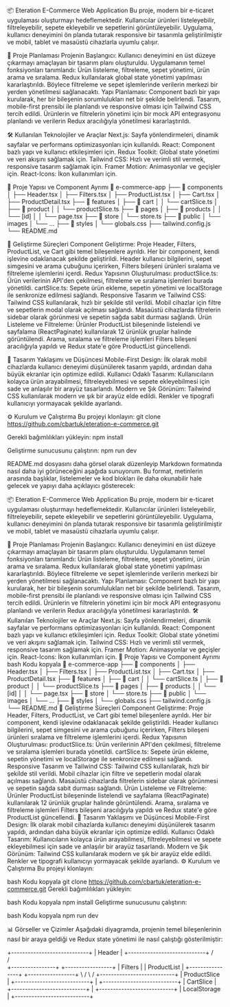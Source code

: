 📦 Eteration E-Commerce Web Application
Bu proje, modern bir e-ticaret uygulaması oluşturmayı hedeflemektedir. Kullanıcılar ürünleri listeleyebilir, filtreleyebilir, sepete ekleyebilir ve sepetlerini görüntüleyebilir. Uygulama, kullanıcı deneyimini ön planda tutarak responsive bir tasarımla geliştirilmiştir ve mobil, tablet ve masaüstü cihazlarla uyumlu çalışır.

📝 Proje Planlaması
Projenin Başlangıcı:
Kullanıcı deneyimini en üst düzeye çıkarmayı amaçlayan bir tasarım planı oluşturuldu.
Uygulamanın temel fonksiyonları tanımlandı: Ürün listeleme, filtreleme, sepet yönetimi, ürün arama ve sıralama.
Redux kullanılarak global state yönetimi yapılması kararlaştırıldı. Böylece filtreleme ve sepet işlemlerinde verilerin merkezi bir yerden yönetilmesi sağlanacaktı.
Yapı Planlaması:
Component bazlı bir yapı kurularak, her bir bileşenin sorumlulukları net bir şekilde belirlendi.
Tasarım, mobile-first prensibi ile planlandı ve responsive olması için Tailwind CSS tercih edildi.
Ürünlerin ve filtrelerin yönetimi için bir mock API entegrasyonu planlandı ve verilerin Redux aracılığıyla yönetilmesi kararlaştırıldı.


🛠️ Kullanılan Teknolojiler ve Araçlar
Next.js: Sayfa yönlendirmeleri, dinamik sayfalar ve performans optimizasyonları için kullanıldı.
React: Component bazlı yapı ve kullanıcı etkileşimleri için.
Redux Toolkit: Global state yönetimi ve veri akışını sağlamak için.
Tailwind CSS: Hızlı ve verimli stil vermek, responsive tasarım sağlamak için.
Framer Motion: Animasyonlar ve geçişler için.
React-Icons: İkon kullanımları için.


📁 Proje Yapısı ve Component Ayrımı
📂 e-commerce-app
├── 📂 components
│   ├── Header.tsx
│   ├── Filters.tsx
│   ├── ProductList.tsx
│   ├── Cart.tsx
│   ├── ProductDetail.tsx
├── 📂 features
│   ├── 📂 cart
│   │   └── cartSlice.ts
│   ├── 📂 product
│   │   └── productSlice.ts
├── 📂 pages
│   ├── 📂 products
│   │   └── [id]
│   │       └── page.tsx
├── 📂 store
│   └── store.ts
├── 📂 public
│   └── images
│       └── ...
├── 📂 styles
│   └── globals.css
├── tailwind.config.js
└── README.md


🚀 Geliştirme Süreçleri
Component Geliştirme:
Proje Header, Filters, ProductList, ve Cart gibi temel bileşenlere ayrıldı.
Her bir component, kendi işlevine odaklanacak şekilde geliştirildi.
Header kullanıcı bilgilerini, sepet simgesini ve arama çubuğunu içerirken, Filters bileşeni ürünleri sıralama ve filtreleme işlemlerini içerdi.
Redux Yapısının Oluşturulması:
productSlice.ts: Ürün verilerinin API'den çekilmesi, filtreleme ve sıralama işlemleri burada yönetildi.
cartSlice.ts: Sepete ürün ekleme, sepetin yönetimi ve localStorage ile senkronize edilmesi sağlandı.
Responsive Tasarım ve Tailwind CSS:
Tailwind CSS kullanılarak, hızlı bir şekilde stil verildi.
Mobil cihazlar için filtre ve sepetlerin modal olarak açılması sağlandı.
Masaüstü cihazlarda filtrelerin sidebar olarak görünmesi ve sepetin sağda sabit durması sağlandı.
Ürün Listeleme ve Filtreleme:
Ürünler ProductList bileşeninde listelendi ve sayfalama (ReactPaginate) kullanılarak 12 ürünlük gruplar halinde görüntülendi.
Arama, sıralama ve filtreleme işlemleri Filters bileşeni aracılığıyla yapıldı ve Redux state'e göre ProductList güncellendi.

🎨 Tasarım Yaklaşımı ve Düşüncesi
Mobile-First Design: İlk olarak mobil cihazlarda kullanıcı deneyimi düşünülerek tasarım yapıldı, ardından daha büyük ekranlar için optimize edildi.
Kullanıcı Odaklı Tasarım: Kullanıcıların kolayca ürün arayabilmesi, filtreleyebilmesi ve sepete ekleyebilmesi için sade ve anlaşılır bir arayüz tasarlandı.
Modern ve Şık Görünüm: Tailwind CSS kullanılarak modern ve şık bir arayüz elde edildi. Renkler ve tipografi kullanıcıyı yormayacak şekilde ayarlandı.

⚙️ Kurulum ve Çalıştırma
Bu projeyi klonlayın:
git clone https://github.com/cbartuk/eteration-e-commerce.git

Gerekli bağımlılıkları yükleyin:
npm install

Geliştirme sunucusunu çalıştırın:
npm run dev


README.md dosyasını daha görsel olarak düzenleyip Markdown formatında nasıl daha iyi görüneceğini aşağıda sunuyorum. Bu format, metinlerin arasında başlıklar, listelemeler ve kod blokları ile daha okunabilir hale gelecek ve yapıyı daha açıklayıcı gösterecek:

📦 Eteration E-Commerce Web Application
Bu proje, modern bir e-ticaret uygulaması oluşturmayı hedeflemektedir. Kullanıcılar ürünleri listeleyebilir, filtreleyebilir, sepete ekleyebilir ve sepetlerini görüntüleyebilir. Uygulama, kullanıcı deneyimini ön planda tutarak responsive bir tasarımla geliştirilmiştir ve mobil, tablet ve masaüstü cihazlarla uyumlu çalışır.

📝 Proje Planlaması
Projenin Başlangıcı:
Kullanıcı deneyimini en üst düzeye çıkarmayı amaçlayan bir tasarım planı oluşturuldu.
Uygulamanın temel fonksiyonları tanımlandı: Ürün listeleme, filtreleme, sepet yönetimi, ürün arama ve sıralama.
Redux kullanılarak global state yönetimi yapılması kararlaştırıldı. Böylece filtreleme ve sepet işlemlerinde verilerin merkezi bir yerden yönetilmesi sağlanacaktı.
Yapı Planlaması:
Component bazlı bir yapı kurularak, her bir bileşenin sorumlulukları net bir şekilde belirlendi.
Tasarım, mobile-first prensibi ile planlandı ve responsive olması için Tailwind CSS tercih edildi.
Ürünlerin ve filtrelerin yönetimi için bir mock API entegrasyonu planlandı ve verilerin Redux aracılığıyla yönetilmesi kararlaştırıldı.
🛠️ Kullanılan Teknolojiler ve Araçlar
Next.js: Sayfa yönlendirmeleri, dinamik sayfalar ve performans optimizasyonları için kullanıldı.
React: Component bazlı yapı ve kullanıcı etkileşimleri için.
Redux Toolkit: Global state yönetimi ve veri akışını sağlamak için.
Tailwind CSS: Hızlı ve verimli stil vermek, responsive tasarım sağlamak için.
Framer Motion: Animasyonlar ve geçişler için.
React-Icons: İkon kullanımları için.
📁 Proje Yapısı ve Component Ayrımı
bash
Kodu kopyala
📂 e-commerce-app
├── 📂 components
│   ├── Header.tsx
│   ├── Filters.tsx
│   ├── ProductList.tsx
│   ├── Cart.tsx
│   ├── ProductDetail.tsx
├── 📂 features
│   ├── 📂 cart
│   │   └── cartSlice.ts
│   ├── 📂 product
│   │   └── productSlice.ts
├── 📂 pages
│   ├── 📂 products
│   │   └── [id]
│   │       └── page.tsx
├── 📂 store
│   └── store.ts
├── 📂 public
│   └── images
│       └── ...
├── 📂 styles
│   └── globals.css
├── tailwind.config.js
└── README.md
🚀 Geliştirme Süreçleri
Component Geliştirme:
Proje Header, Filters, ProductList, ve Cart gibi temel bileşenlere ayrıldı.
Her bir component, kendi işlevine odaklanacak şekilde geliştirildi.
Header kullanıcı bilgilerini, sepet simgesini ve arama çubuğunu içerirken, Filters bileşeni ürünleri sıralama ve filtreleme işlemlerini içerdi.
Redux Yapısının Oluşturulması:
productSlice.ts: Ürün verilerinin API'den çekilmesi, filtreleme ve sıralama işlemleri burada yönetildi.
cartSlice.ts: Sepete ürün ekleme, sepetin yönetimi ve localStorage ile senkronize edilmesi sağlandı.
Responsive Tasarım ve Tailwind CSS:
Tailwind CSS kullanılarak, hızlı bir şekilde stil verildi.
Mobil cihazlar için filtre ve sepetlerin modal olarak açılması sağlandı.
Masaüstü cihazlarda filtrelerin sidebar olarak görünmesi ve sepetin sağda sabit durması sağlandı.
Ürün Listeleme ve Filtreleme:
Ürünler ProductList bileşeninde listelendi ve sayfalama (ReactPaginate) kullanılarak 12 ürünlük gruplar halinde görüntülendi.
Arama, sıralama ve filtreleme işlemleri Filters bileşeni aracılığıyla yapıldı ve Redux state'e göre ProductList güncellendi.
🎨 Tasarım Yaklaşımı ve Düşüncesi
Mobile-First Design: İlk olarak mobil cihazlarda kullanıcı deneyimi düşünülerek tasarım yapıldı, ardından daha büyük ekranlar için optimize edildi.
Kullanıcı Odaklı Tasarım: Kullanıcıların kolayca ürün arayabilmesi, filtreleyebilmesi ve sepete ekleyebilmesi için sade ve anlaşılır bir arayüz tasarlandı.
Modern ve Şık Görünüm: Tailwind CSS kullanılarak modern ve şık bir arayüz elde edildi. Renkler ve tipografi kullanıcıyı yormayacak şekilde ayarlandı.
⚙️ Kurulum ve Çalıştırma
Bu projeyi klonlayın:

bash
Kodu kopyala
git clone https://github.com/cbartuk/eteration-e-commerce.git
Gerekli bağımlılıkları yükleyin:

bash
Kodu kopyala
npm install
Geliştirme sunucusunu çalıştırın:

bash
Kodu kopyala
npm run dev


📊 Görseller ve Çizimler
Aşağıdaki diyagramda, projenin temel bileşenlerinin nasıl bir araya geldiği ve Redux state yönetimi ile nasıl çalıştığı gösterilmiştir:

+----------------------------+
|          Header            |
+----------------------------+
       /                \
      /                  \
+----------------+   +-----------------+
|    Filters     |   |   ProductList   |
+----------------+   +-----------------+
         \                /
          \              /
    +---------------------------+
    |       ProductSlice        |
    +---------------------------+
                  |
    +---------------------------+
    |         CartSlice         |
    +---------------------------+
                  |
    +---------------------------+
    |       LocalStorage        |
    +---------------------------+

